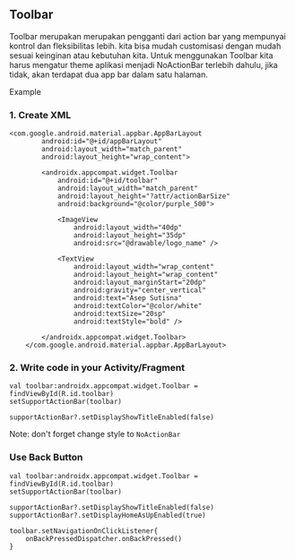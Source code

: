 ## Toolbar
Toolbar merupakan merupakan pengganti dari action bar yang mempunyai kontrol dan fleksibilitas lebih. kita bisa mudah customisasi dengan mudah sesuai keinginan atau kebutuhan kita. Untuk menggunakan Toolbar kita harus mengatur theme aplikasi menjadi NoActionBar terlebih dahulu, jika tidak, akan terdapat dua app bar dalam satu halaman.

Example

### 1. Create XML

```
<com.google.android.material.appbar.AppBarLayout
        android:id="@+id/appBarLayout"
        android:layout_width="match_parent"
        android:layout_height="wrap_content">

        <androidx.appcompat.widget.Toolbar
            android:id="@+id/toolbar"
            android:layout_width="match_parent"
            android:layout_height="?attr/actionBarSize"
            android:background="@color/purple_500">

            <ImageView
                android:layout_width="40dp"
                android:layout_height="35dp"
                android:src="@drawable/logo_name" />

            <TextView
                android:layout_width="wrap_content"
                android:layout_height="wrap_content"
                android:layout_marginStart="20dp"
                android:gravity="center_vertical"
                android:text="Asep Sutisna"
                android:textColor="@color/white"
                android:textSize="20sp"
                android:textStyle="bold" />

        </androidx.appcompat.widget.Toolbar>
    </com.google.android.material.appbar.AppBarLayout>
```

### 2. Write code in your Activity/Fragment

```
val toolbar:androidx.appcompat.widget.Toolbar = findViewById(R.id.toolbar)
setSupportActionBar(toolbar)
        
supportActionBar?.setDisplayShowTitleEnabled(false)
```

Note: don't forget change style to ```NoActionBar```

### Use Back Button

```
val toolbar:androidx.appcompat.widget.Toolbar = findViewById(R.id.toolbar)
setSupportActionBar(toolbar)
        
supportActionBar?.setDisplayShowTitleEnabled(false)
supportActionBar?.setDisplayHomeAsUpEnabled(true)
        
toolbar.setNavigationOnClickListener{
    onBackPressedDispatcher.onBackPressed()
}
```

